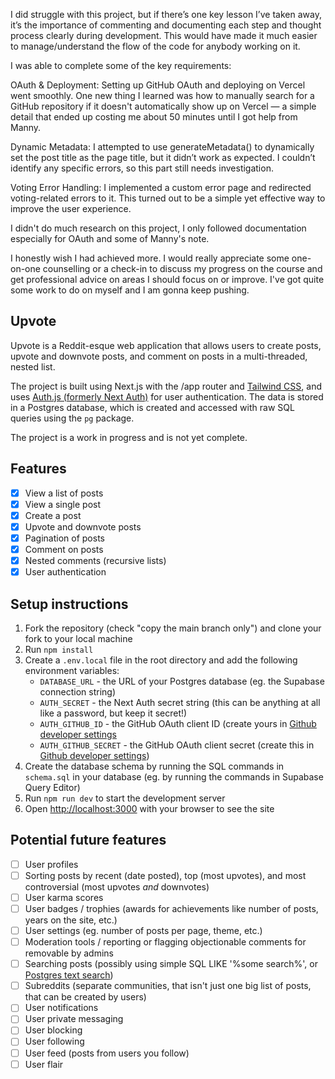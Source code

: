 


<!-- Reflection -->


I did struggle with this project, but if there’s one key lesson I’ve taken away, it’s the importance of commenting and documenting each step and thought process clearly during development. This would have made it much easier to manage/understand the flow of the code for anybody working on it.

I was able to complete some of the key requirements:

OAuth & Deployment: Setting up GitHub OAuth and deploying on Vercel went smoothly. One new thing I learned was how to manually search for a GitHub repository if it doesn't automatically show up on Vercel — a simple detail that ended up costing me about 50 minutes until I got help from Manny.

Dynamic Metadata: I attempted to use generateMetadata() to dynamically set the post title as the page title, but it didn’t work as expected. I couldn’t identify any specific errors, so this part still needs investigation.

Voting Error Handling: I implemented a custom error page and redirected voting-related errors to it. This turned out to be a simple yet effective way to improve the user experience.

I didn't do much research on this project, I only followed documentation especially for OAuth and some of Manny's note.

I honestly wish I had achieved more. I would really appreciate some one-on-one counselling or a check-in to discuss my progress on the course and get professional advice on areas I should focus on or improve. I've got quite some work to do on myself and I am gonna keep pushing.



 













## Upvote

Upvote is a Reddit-esque web application that allows users to create posts, upvote and downvote posts, and comment on posts in a multi-threaded, nested list.

The project is built using Next.js with the /app router and [Tailwind CSS](https://tailwindcss.com/), and uses [Auth.js (formerly Next Auth)](https://authjs.dev/) for user authentication. The data is stored in a Postgres database, which is created and accessed with raw SQL queries using the `pg` package.

The project is a work in progress and is not yet complete.

## Features

- [x] View a list of posts
- [x] View a single post
- [x] Create a post
- [x] Upvote and downvote posts
- [x] Pagination of posts
- [x] Comment on posts
- [x] Nested comments (recursive lists)
- [x] User authentication

## Setup instructions

1. Fork the repository (check "copy the main branch only") and clone your fork to your local machine
2. Run `npm install`
3. Create a `.env.local` file in the root directory and add the following environment variables:
   - `DATABASE_URL` - the URL of your Postgres database (eg. the Supabase connection string)
   - `AUTH_SECRET` - the Next Auth secret string (this can be anything at all like a password, but keep it secret!)
   - `AUTH_GITHUB_ID` - the GitHub OAuth client ID (create yours in [Github developer settings](https://github.com/settings/developers)
   - `AUTH_GITHUB_SECRET` - the GitHub OAuth client secret (create this in [Github developer settings](https://github.com/settings/developers))
4. Create the database schema by running the SQL commands in `schema.sql` in your database (eg. by running the commands in Supabase Query Editor)
5. Run `npm run dev` to start the development server
6. Open [http://localhost:3000](http://localhost:3000) with your browser to see the site

## Potential future features

- [ ] User profiles
- [ ] Sorting posts by recent (date posted), top (most upvotes), and most controversial (most upvotes _and_ downvotes)
- [ ] User karma scores
- [ ] User badges / trophies (awards for achievements like number of posts, years on the site, etc.)
- [ ] User settings (eg. number of posts per page, theme, etc.)
- [ ] Moderation tools / reporting or flagging objectionable comments for removable by admins
- [ ] Searching posts (possibly using simple SQL LIKE '%some search%', or [Postgres text search](https://www.crunchydata.com/blog/postgres-full-text-search-a-search-engine-in-a-database))
- [ ] Subreddits (separate communities, that isn't just one big list of posts, that can be created by users)
- [ ] User notifications
- [ ] User private messaging
- [ ] User blocking
- [ ] User following
- [ ] User feed (posts from users you follow)
- [ ] User flair
